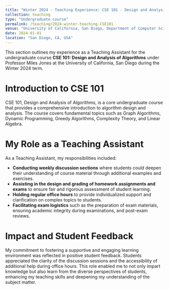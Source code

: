 ```yaml
---
title: "Winter 2024 - Teaching Experience: CSE 101 - Design and Analysis of Algorithms"
collection: teaching
type: "Undergraduate course"
permalink: /teaching/2024-winter-teaching-CSE101
venue: "University of California, San Diego, Department of Computer Science"
date: 2024-01-01
location: "San Diego, CA, USA"
---
```


This section outlines my experience as a Teaching Assistant for the undergraduate course **CSE 101: Design and Analysis of Algorithms** under Professor Miles Jones at the University of California, San Diego during the Winter 2024 term.

Introduction to CSE 101
======

CSE 101, Design and Analysis of Algorithms, is a core undergraduate course that provides a comprehensive introduction to algorithm design and analysis. The course covers fundamental topics such as Graph Algorithms, Dynamic Programming, Greedy Algorithms, Complexity Theory, and Linear Algebra.

My Role as a Teaching Assistant
======

As a Teaching Assistant, my responsibilities included:

- **Conducting weekly discussion sections** where students could deepen their understanding of course material through additional examples and exercises.
- **Assisting in the design and grading of homework assignments and exams** to ensure fair and rigorous assessment of student learning.
- **Holding regular office hours** to provide individualized support and clarification on complex topics to students.
- **Facilitating exam logistics** such as the preparation of exam materials, ensuring academic integrity during examinations, and post-exam reviews.

Impact and Student Feedback
======

My commitment to fostering a supportive and engaging learning environment was reflected in positive student feedback. Students appreciated the clarity of the discussion sessions and the accessibility of additional help during office hours. This role enabled me to not only impart knowledge but also learn from the diverse perspectives of students, enhancing my teaching skills and deepening my understanding of the subject matter.
